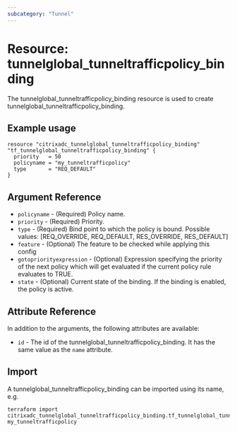 ```yaml
---
subcategory: "Tunnel"
---
```


# Resource: tunnelglobal_tunneltrafficpolicy_binding

The tunnelglobal_tunneltrafficpolicy_binding resource is used to create tunnelglobal_tunneltrafficpolicy_binding.


## Example usage

```hcl
resource "citrixadc_tunnelglobal_tunneltrafficpolicy_binding" "tf_tunnelglobal_tunneltrafficpolicy_binding" {
  priority   = 50
  policyname = "my_tunneltrafficpolicy"
  type       = "REQ_DEFAULT"
}
```


## Argument Reference

* `policyname` - (Required) Policy name.
* `priority` - (Required) Priority.
* `type` - (Required) Bind point to which the policy is bound. Possible values: [REQ_OVERRIDE, REQ_DEFAULT, RES_OVERRIDE, RES_DEFAULT]
* `feature` - (Optional) The feature to be checked while applying this config
* `gotopriorityexpression` - (Optional) Expression specifying the priority of the next policy which will get evaluated if the current policy rule evaluates to TRUE.
* `state` - (Optional) Current state of the binding. If the binding is enabled, the policy is active.

## Attribute Reference

In addition to the arguments, the following attributes are available:

* `id` - The id of the tunnelglobal_tunneltrafficpolicy_binding. It has the same value as the `name` attribute.


## Import

A tunnelglobal_tunneltrafficpolicy_binding can be imported using its name, e.g.

```shell
terraform import citrixadc_tunnelglobal_tunneltrafficpolicy_binding.tf_tunnelglobal_tunneltrafficpolicy_binding my_tunneltrafficpolicy
```
